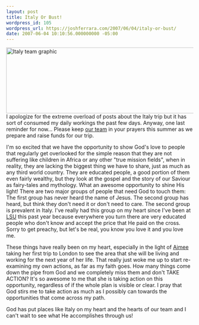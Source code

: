 ```yaml
---
layout: post
title: Italy Or Bust!
wordpress_id: 105
wordpress_url: https://joshferrara.com/2007/06/04/italy-or-bust/
date: 2007-06-04 10:10:56.000000000 -05:00
---
```

<a href="http://hpcitaly.blogspot.com/" title="Italy Team Blog"><img src="http://photos1.blogger.com/x/blogger2/2814/345421786804061/1600/z/319356/gse_multipart55305.jpg" alt="Italy team graphic" height="177" width="511" /></a>
I apologize for the extreme overload of posts about the Italy trip but it has sort of consumed my daily workings the past few days. Anyway, one last reminder for now... Please keep <a href="http://hpcitaly.blogspot.com">our team</a> in your prayers this summer as we prepare and raise funds for our trip.

I'm so excited that we have the opportunity to show God's love to people that regularly get overlooked for the simple reason that they are not suffering like children in Africa or any other "true mission fields", when in reality, they are lacking the biggest thing we have to share, just as much as any third world country. They are educated people, a good portion of them even fairly wealthy, but they look at the gospel and the story of our Saviour as fairy-tales and mythology. What an awesome opportunity to shine His light! There are two major groups of people that need God to touch them: The first group has never heard the name of Jesus. The second group has heard, but think they don't need it or don't need to care. The second group is prevalent in Italy. I've really had this group on my heart since I've been at <a href="http://www.lsu.edu">LSU</a> this past year because everywhere you turn there are very educated people who don't know and accept the price that He paid on the cross. Sorry to get preachy, but let's be real, you know you love it and you love me.

These things have really been on my heart, especially in the light of <a href="http://aimeecait.blogspot.com/">Aimee</a> taking her first trip to London to see the area that she will be living and working for the next year of her life. That really just woke me up to start re-examining my own actions, as far as my faith goes. How many things come down the pipe from God and we completely miss them and don't TAKE ACTION? It's so awesome to me that she is taking action on this opportunity, regardless of if the whole plan is visible or clear. I pray that God stirs me to take action as much as I possibly can towards the opportunities that come across my path.

God has put places like Italy on my heart and the hearts of our team and I can't wait to see what He accomplishes through us!
